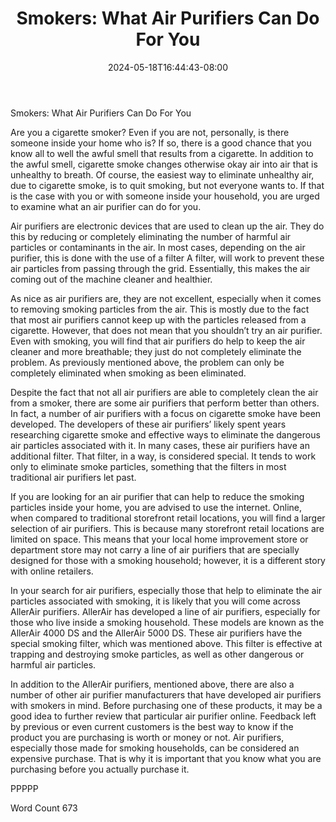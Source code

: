 ﻿---
title: "Smokers: What Air Purifiers Can Do For You"
date: 2024-05-18T16:44:43-08:00
description: "Air Purifiers Tips for Web Success"
featured_image: "/images/Air Purifiers.jpg"
tags: ["Air Purifiers"]
---

Smokers: What Air Purifiers Can Do For You

Are you a cigarette smoker?  Even if you are not, personally, is there someone inside your home who is?  If so, there is a good chance that you know all to well the awful smell that results from a cigarette. In addition to the awful smell, cigarette smoke changes otherwise okay air into air that is unhealthy to breath. Of course, the easiest way to eliminate unhealthy air, due to cigarette smoke, is to quit smoking, but not everyone wants to.  If that is the case with you or with someone inside your household, you are urged to examine what an air purifier can do for you.

Air purifiers are electronic devices that are used to clean up the air. They do this by reducing or completely eliminating the number of harmful air particles or contaminants in the air.  In most cases, depending on the air purifier, this is done with the use of a filter A filter, will work to prevent these air particles from passing through the grid. Essentially, this makes the air coming out of the machine cleaner and healthier. 

As nice as air purifiers are, they are not excellent, especially when it comes to removing smoking particles from the air.  This is mostly due to the fact that most air purifiers cannot keep up with the particles released from a cigarette.  However, that does not mean that you shouldn’t try an air purifier.  Even with smoking, you will find that air purifiers do help to keep the air cleaner and more breathable; they just do not completely eliminate the problem. As previously mentioned above, the problem can only be completely eliminated when smoking as been eliminated.

Despite the fact that not all air purifiers are able to completely clean the air from a smoker, there are some air purifiers that perform better than others. In fact, a number of air purifiers with a focus on cigarette smoke have been developed.  The developers of these air purifiers’ likely spent years researching cigarette smoke and effective ways to eliminate the dangerous air particles associated with it.  In many cases, these air purifiers have an additional filter. That filter, in a way, is considered special.  It tends to work only to eliminate smoke particles, something that the filters in most traditional air purifiers let past.

If you are looking for an air purifier that can help to reduce the smoking particles inside your home, you are advised to use the internet. Online, when compared to traditional storefront retail locations, you will find a larger selection of air purifiers. This is because many storefront retail locations are limited on space. This means that your local home improvement store or department store may not carry a line of air purifiers that are specially designed for those with a smoking household; however, it is a different story with online retailers.  

In your search for air purifiers, especially those that help to eliminate the air particles associated with smoking, it is likely that you will come across AllerAir purifiers.  AllerAir has developed a line of air purifiers, especially for those who live inside a smoking household.  These models are known as the AllerAir 4000 DS and the AllerAir 5000 DS.  These air purifiers have the special smoking filter, which was mentioned above. This filter is effective at trapping and destroying smoke particles, as well as other dangerous or harmful air particles.  

In addition to the AllerAir purifiers, mentioned above, there are also a number of other air purifier manufacturers that have developed air purifiers with smokers in mind.  Before purchasing one of these products, it may be a good idea to further review that particular air purifier online.  Feedback left by previous or even current customers is the best way to know if the product you are purchasing is worth or money or not. Air purifiers, especially those made for smoking households, can be considered an expensive purchase. That is why it is important that you know what you are purchasing before you actually purchase it.

PPPPP

Word Count 673

